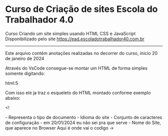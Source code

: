 # Curso de Criação de sites Escola do Trabalhador 4.0
Curso Criando um site simples usando HTML CSS e JavaScript
Disponibilizado pelo site https://ead.escoladotrabalhador40.com.br

-------------------------------------------------------------
Este arquivo contém anotações realizadas no decorrer do curso, inicio 20 de janeiro de 2024

Através do VsCode consegue-se montar um HTML de forma simples somente digitando: 

html:5 

Com isso ele ja traz o esqueleto do HTML montado conforme exemplo abaixo: 

<!
<!DOCTYPE html> - Representa o tipo de documento 
<html lang="en"> - Idioma do site 
<head>
    <meta charset="UTF-8"> - Conjunto de caracteres de configuração 
    <meta name="viewport" content="width=device-width, initial-scale=1.0">  - em 20/01/2024 eu não sei pra que serve 
    <title>Document</title> - Nome do Site, que aparece no Browser
</head>
<body>
 Aqui é onde vai o codigo 
</body>
</html>
->
